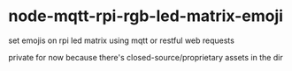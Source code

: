 # node-mqtt-rpi-rgb-led-matrix-emoji
set emojis on rpi led matrix using mqtt or restful web requests

private for now because there's closed-source/proprietary assets in the dir
